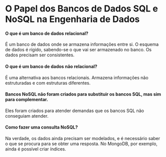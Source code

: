 # O Papel dos Bancos de Dados SQL e NoSQL na Engenharia de Dados

#### O que é um banco de dados relacional? 
É um banco de dados onde se armazena informações entre si. O esquema de dados é rígido, sabendo-se o que vai ser armazenado no banco. Os dados precisam ser consistentes.

#### O que é um banco de dados não relacional? 
É uma alternativa aos bancos relacionais. Armazena informações não estruturadas e com estruturas diferentes.

#### Bancos NoSQL não foram criados para substituir os bancos SQL, mas sim para complementar. 
Eles foram criados para atender demandas que os bancos SQL não conseguiam atender.

#### Como fazer uma consulta NoSQL? 
Na verdade, os dados ainda precisam ser modelados, e é necessário saber o que se procura para se obter uma resposta. No MongoDB, por exemplo, ainda é possível criar índices.
